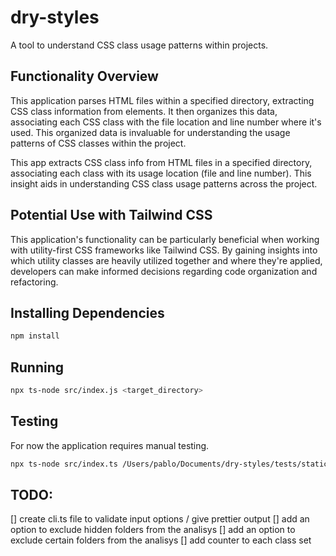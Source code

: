 # dry-styles
A tool to understand CSS class usage patterns within projects.

## Functionality Overview

This application parses HTML files within a specified directory, extracting CSS class information from elements. 
It then organizes this data, associating each CSS class with the file location and line number where it's used. This organized data is invaluable for understanding the usage patterns of CSS classes within the project.

This app extracts CSS class info from HTML files in a specified directory, associating each class with its usage location (file and line number). This insight aids in understanding CSS class usage patterns across the project.

## Potential Use with Tailwind CSS
This application's functionality can be particularly beneficial when working with utility-first CSS frameworks like Tailwind CSS. By gaining insights into which utility classes are heavily utilized together and where they're applied, developers can make informed decisions regarding code organization and refactoring.

## Installing Dependencies
```bash
npm install
```

## Running
```bash
npx ts-node src/index.js <target_directory>
```

## Testing
For now the application requires manual testing.
```bash
npx ts-node src/index.ts /Users/pablo/Documents/dry-styles/tests/static
```

## TODO:
[] create cli.ts file to validate input options / give prettier output
[] add an option to exclude hidden folders from the analisys
[] add an option to exclude certain folders from the analisys
[] add counter to each class set
